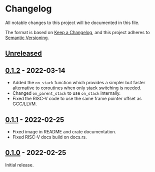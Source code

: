 # Changelog

All notable changes to this project will be documented in this file.

The format is based on [Keep a Changelog](https://keepachangelog.com/en/1.0.0/),
and this project adheres to [Semantic Versioning](https://semver.org/spec/v2.0.0.html).

## [Unreleased]

## [0.1.2] - 2022-03-14

- Added the `on_stack` function which provides a simpler but faster alternative to coroutines when only stack switching is needed.
- Changed `on_parent_stack` to use `on_stack` internally.
- Fixed the RISC-V code to use the same frame pointer offset as GCC/LLVM.

## [0.1.1] - 2022-02-25

- Fixed image in README and crate documentation.
- Fixed RISC-V docs build on docs.rs.

## [0.1.0] - 2022-02-25

Initial release.

[unreleased]: https://github.com/Amanieu/corosensei/compare/v0.1.2...HEAD
[0.1.2]: https://github.com/Amanieu/corosensei/compare/v0.1.1...v0.1.2
[0.1.1]: https://github.com/Amanieu/corosensei/compare/v0.1.0...v0.1.1
[0.1.0]: https://github.com/Amanieu/corosensei/releases/tag/v0.1.0
